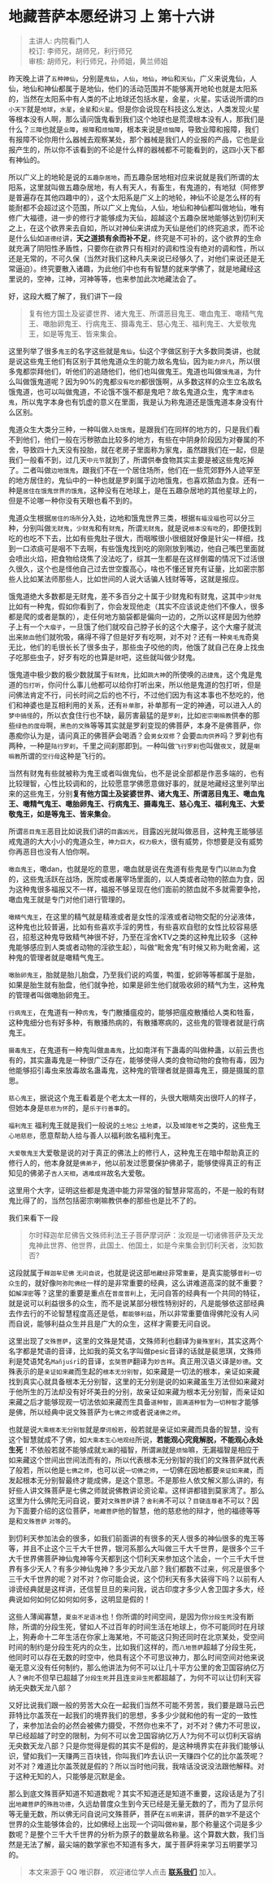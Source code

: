 # 地藏菩萨本愿经讲习 上 第十六讲

> 主讲人: 内院看门人 <br />
> 校订: 李师兄，胡师兄，利行师兄 <br />
> 审核: 胡师兄，利行师兄，孙师姐，黄兰师姐 <br />

昨天晚上讲了`五种神仙`，分别是`鬼仙`，`人仙`，`地仙`，`神仙`和`天仙`，广义来说鬼仙，人仙，地仙和神仙都属于是地仙，他们的活动范围并不能够离开地轮也就是太阳系的，当然在太阳系中有人类的不止地球还包括水星，金星，火星。实话说所谓的`四小天下`就是`地球`，`水星`，`金星`和`火星`。但是你会说现在科技这么发达，人类发现火星等根本没有人啊，那么请问饿鬼看到我们这个地球也是荒漠根本没有人，那我们是什么？`三障`也就是`业障`，`报障`和`烦恼障`，根本来说是`烦恼障`，导致业障和报障，我们有报障不论你用什么器械去观察某处，那个器械是我们人的业报的产品，它也是业报产生的，所以你不该看到的不论是什么样的器械都不可能看到的，这四小天下都有神仙的。

所以广义上的地轮是说的`五趣杂居地`，而五趣杂居地相对应来说就是我们所谓的太阳系，这里就叫做五趣杂居地，有人有天人，有畜生，有鬼道的，有地狱（阿修罗是普遍存在其他四趣中的），这个太阳系是广义上的地轮，神仙不论是怎么样的有能耐都不会超过这个范围，所以广义上鬼仙，人仙，地仙和神仙都叫做地仙，唯有修广大福德，进一步的修行才能够成为天仙，超越这个五趣杂居地能够达到忉利天之上，在这个欲界来去自如，所以对神仙来讲成为天仙是他们的终究追求，而不论是什么仙如`道德经`讲，**天之道损有余而补不足**，终究是不可补的，这个欲界的生命就充满了阴阳性矛盾性，只要你在欲界只有相对的调和性没有绝对的调和性，所以还是无常的，不可久保（当然对我们这种凡夫来说已经够久了，对他们来说还是无常逼迫）。终究要散入诸趣，为此他们中也有有智慧的就来学佛了，就是地藏经这里说的，空神，江神，河神等等，也来参加此次地藏法会了。

好，这段大概了解了，我们讲下一段

> 复有他方国土及娑婆世界、诸大鬼王、所谓恶目鬼王、噉血鬼王、噉精气鬼王、噉胎卵鬼王、行病鬼王、摄毒鬼王、慈心鬼王、福利鬼王、大爱敬鬼王，如是等鬼王、皆来集会。

这里列举了很多`鬼王`的名字这些就是`鬼仙`，仙这个字做区别于大多数同类讲，也就是说这些鬼王他们有区别于其他鬼道众生的能力故名鬼仙，因为`能力非凡`，所以很多鬼都崇拜他们，听他们的追随他们，他们也叫做鬼王。鬼道也叫做`饿鬼道`，为什么叫做饿鬼道呢？因为90%的鬼都`没有吃的`都很饿啊，从多数这样的众生立名故名饿鬼道，也可以叫做鬼道，不论饿不饿不都是鬼吧？故名鬼道众生，鬼字`清虚名鬼`，所以鬼字本身也有饥虚的意义在里面，我是认为称鬼道还是饿鬼道本身没有什么区别。

鬼道众生大类分三种，一种叫做`入处饿鬼`，是跟我们在同样的地方的，只是我们看不到他们，他们一般在污秽脓血比较多的地方，有些在中阴身阶段因为对眷属的不舍，导致四十九天没有投胎，就在老房子里面称为家鬼，虽然跟我们在一起，但是我们一般看不到，过几天`中元节`就到了，所谓供奉食物其实主要是被这些鬼吃掉了。二者叫做`边地饿鬼`，跟我们不在一个居住场所，他们在一些荒郊野外人迹罕至的地方居住的，鬼仙中的一种也就是罗刹属于边地饿鬼，也喜欢脓血为食。还有一种是`居住在饿鬼世界的饿鬼`，这种没有在地球上，是在五趣杂居地的其他星球上的，但是不论哪一种你没有天眼也看不到的。

鬼道众生根据`居住的场所`分入处，边地和饿鬼世界三类，根据`有福没福`也可以分三种，分别叫做`无财鬼`，`少财鬼`和有`财鬼`，所谓`无财鬼`，就是说`根本没有吃`的，即便找到吃的也吃不下去，比如有些鬼肚子很大，而咽喉很小很细就好像是针尖一样细，找到一口浓痰可是咽不下去啊，有些饿鬼找到吃的刚刚放到嘴边，他自己嘴巴里面就会喷出火焰，把食物给烧焦了没法吃了，综其一生都是在这样倒霉的情况下过活很久很久，这个也是怪他自己过去世空腹高心，啥也不懂还冒充有证量，比如密宗那些人比如某法师那些人，比如世间的人说大话骗人钱财等等，这就是报应。

饿鬼道绝大多数都是无财鬼，差不多百分之十属于少财鬼和有财鬼，这其中`少财鬼`比如有一种鬼，假如你看到了，你会发现他走（其实不应该说走他们不像人，很多都是爬的或者是飘的），走任何地方脑袋都是偏向一边的，之所以这样是因为他脖子上有一个`大瘤子`，一旦饿了他们就咬自己脖子长的这个大瘤子，这个大瘤子就流出来`脓血`他们就吮吸，痛得不得了但是好歹有吃啊，对不对？还有一种`臭毛鬼`奇臭无比，他们的毛很长长了很多虫子，那些虫子咬他的肉，他饿了就自己在身上找虫子吃那些虫子，好歹有吃的也算是`财`吧，这些就叫做少财鬼。

饿鬼道中极少数的极少数就属于`有财鬼`，比如`跳大神`的所使唤的`迅捷鬼`，这个鬼是鬼道的`包打听`，你问什么事儿他都可以给你打听出来，所以他是鬼道的包打听，但是问佛法肯定不行，问长时间之后的也不行，不过他们因为有这本事也不愁吃的，他们和神婆也是互相利用的关系，还有`补单那`，补单那有一定的神通，可以进入人的`梦中搞怪`的，所以衣食住行也不缺，最厉害最猛的是`罗刹`，比如`密宗喇嘛教`供奉的那些`绿色的度母`啊，`黑色的文殊`等等其实就是罗刹变现的佛菩萨，本身不是佛菩萨，你愚痴你认为是，请问真正的佛菩萨会喝酒？会`男女双修`？会要`血肉供养`吗？罗刹也有两种，一种是`陆行罗刹`，千里之间刹那即到。一种叫做`飞行罗刹`也叫做`夜叉`，就是`喇嘛教`所谓的`空行母`这种是飞行的。

当然有财鬼有些就被称为鬼王或者叫做鬼仙，也不是说全部都是作恶多端的，也有比较理智，心性比较调和的，比较愿意学佛愿意做好事的，就是地藏经这里列举出来的这些鬼王，分别**复有他方国土及娑婆世界、诸大鬼王、所谓恶目鬼王、噉血鬼王、噉精气鬼王、噉胎卵鬼王、行病鬼王、摄毒鬼王、慈心鬼王、福利鬼王、大爱敬鬼王，如是等鬼王、皆来集会**。

所谓`恶目鬼王`恶目比如说我们讲的`目露凶光`，目露凶光就叫做恶目，这种鬼王能够惩戒鬼道的大大小小的鬼道众生，`神力巨大`，`权力极大`，很有威势，你想要是没有威势你再恶目也没有人怕你啊。

`噉血鬼王`，噉dan，也就是吃的意思，噉血就是说在鬼道有些鬼是专门以`脓血`为食的，这些鬼活跃在战场，医院或者屠宰场里面的，以人类或者动物的脓血为食，因为这种鬼很多福报又不一样，福报不够呈现在他们面前的脓血就不多就需要争抢，噉血鬼王就是专门对他们进行管理的。

`噉精气鬼王`，在这里的精气就是精液或者是女性的淫液或者动物交配的分泌液体，这种鬼也比较普遍，比如有些喜欢手淫的男性，有些喜欢自慰的女性比较容易感召，招惹这种鬼导致精气神很不好，乃至在淫舍KTV之类的这种鬼比较多（这种鬼能够感应到人类或者动物的淫欲生起），叫做“毗舍鬼”有时候又称为毗舍阇，这种鬼的管理者就是噉精气鬼王。

`噉胎卵鬼王`，胎就是胎儿胎盘，乃至我们说的鸡蛋，鸭蛋，蛇卵等等都属于是胎，如果是胎生就有胎盘，他们就争抢，如果是卵生他们就吸收卵的精气为生，这种鬼的管理者叫做噉胎卵鬼王。

`行病鬼王`，在鬼道有一种`疠鬼`，专门散播瘟疫的，能够把瘟疫散播给人类和牲畜，这种鬼细分也有好多种，有散播热病的，有散播寒病的，这些鬼的管理者就是行病鬼王。

`摄毒鬼王`，在鬼道有一种鬼叫做`蛊毒鬼`，比如南洋有下蛊毒的叫做种蛊，以前云贵也有的，其实蛊毒鬼是一种很广泛存在，能够使得人类的食物动物的食物有毒，因为他能够招引毒虫来放毒故名蛊毒鬼，这种鬼的管理者就是摄毒鬼王，摄是摄属的意思。

`慈心鬼王`，据说这个鬼王看着是个老太太一样的，头很大眼睛突出很吓人的样子，但她本身是`慈悲为怀`的，是`乐于行善事`的。

`福利鬼王` 福利鬼王就是我们一般说的`土地公` `土地婆`，以及`城隍老爷`之类的，这些鬼王`心地慈悲`，愿意帮助人给与善人以福利故名福利鬼王。

`大爱敬鬼王`大爱敬是说的对于真正的佛法上的修行人，这种鬼王在暗中帮助真正的修行人的，他本身就是`佛弟子`，他以前发过愿要保护佛弟子，能够使得真正的有正知见的佛弟子`吉人天相`，`遇难成祥`故名大爱敬。

这里用个大字，证明这些都是鬼道中能力非常强的智慧非常高的，不是一般的有财鬼比得了的，当然包括密宗喇嘛教供奉的那些也是比不了的。

我们来看下一段

> 尔时释迦牟尼佛告文殊师利法王子菩萨摩诃萨：汝观是一切诸佛菩萨及天龙鬼神此世界、他世界，此国土、他国土，如是今来集会到忉利天者，汝知数否?

这段就属于`释迦牟尼佛` `无问自说`，也就是说这部`地藏经`非常`重要`，是真实能够`普利一切众生`的，就好像`阿弥陀佛经`一样的是非常重要的经典，这么讲难道高深的就不重要？如`解深密`等？这里的重要是重点在`普度普利`上，无问自答的经典有一个共同的特征，就是说可以利益很多的众生，而不是说某部分根性特别好的，凡是能够依这部经典去作去行的不论智慧程度高还是低，`都能够利益`，所以非常重要值得佛陀没有人问而自说，能够利益众生并且是广大的众生，这样才需要无问自说。

这里出现了`文殊菩萨`，这里的文殊是梵语，文殊师利也翻译为`曼殊室利`，其实这两个名字都是梵语的音译，比如我的英文名字叫做pesic音译的话就是裴思琪，文殊师利是梵语梵名`Mañjuśrī`的音译，`玄奘菩萨`翻译为`妙吉祥`。真正用汉语义译是`妙德`。文殊表示的是`亲证如来藏`而生起的`根本无分别智`，如来藏是一切法的根本，亲证如来藏找到真实心就具备根本无分别智，这里的无分别是说的如来藏虽生万法但如来藏对于他所生的万法却没有好坏美丑的分别，故亲证如来藏为根本无分别智，而亲证如来藏之后才能够现观一切法依如来藏而生具备`道种智`，`圆满道种智`为`一切种智`才能够是佛，所以经典中说文殊菩萨为`七佛之师`或者说`诸佛之师`。

也就是说`大乘根本无分别智`就是`摩诃般若`，般若就是亲证如来藏而具备的智慧，没有这个智慧就成不了佛，如`大乘本生心地观经`所说，**若能观心究竟解脱，不能观心永处生死**！不依般若就不能够成就`无漏`的福智，所谓`漏`就是`烦恼`嘛，无漏福智是相应于如来藏这个世间出世间法而有的，所以代表根本无分别智的我们的文殊菩萨就代表了般若，所以他是`七佛之师`，也可以说`一切佛之师`，一切佛在因地都要`亲证如来藏`，而发起根本无分别智最终才能成佛，是这个意思。不是那些人依文解义那么讲的，有好些人讲文殊菩萨是七佛之师就说佛教讲论资论辈。这样讲都错到莫家湾了。那么这里为什么佛陀无问自说，要对`文殊菩萨`讲？`舍利弗`不可以？`目键连尊者`不可以？因为下面要介绍的这位菩萨，`地藏菩萨`他的智慧，他的慈悲他的辩才，他的福德等等是和`文殊菩萨` `对等`的。

到忉利天参加法会的很多，如我们前面讲的有很多的天人很多的神仙很多的鬼王等等，并且不止这个三千大千世界，银河系那么大叫做三千大千世界，是很多个三千大千世界佛菩萨神仙鬼神等今天都到这个忉利天来参加这个法会，一个三千大千世界有多少天人？有多少神仙鬼神？多少天龙八部？我们都数不过来，何况是很多个三千大千世界的呢？对不对？你可能会说，这个忉利天有多大装得下吗？以前有人诽谤经典就是这样讲，还信誓旦旦的来问我，说古印度才多少人舍卫国才多大，经典说如何如何亿如何如何多，这明显是假的！

这些人薄闻寡慧，`夏虫不足语冰`也！你所谓的时间空间，是因为你`分段生死`没有断除，所谓的分段生死，譬如人不过百年的时间生活在地球上，你不可能同时在月球上，狗寿命十二年生活在你家上海某地，不可能这只狗还同时在北京某处，受空间时间的制约是分段生死内的众生，比如我们这样的，而`八地菩萨`超越了分段生死，他同时可以存在无数的时空中，他具有这个不可思议神力，那么时间空间对他来说毫无意义没有任何制约，那么他讲法为何不可以让几十平方公里的舍卫国容纳亿万人？`佛陀`不但早已超越了`分段生死`并且连`变异生死`都超越了，为何不可以让忉利天容纳无央数天龙八部？

又好比说我们跟一般的劳苦大众在一起我们当然不可能不劳苦，我们要是跟马云巴菲特比尔盖茨在一起我们的境界我们的思想，多多少少就和他的有一定的一致性了，来参加法会的必然会被佛力摄受，不然你也来不了，对不对？佛力不可思议，早已经超越了时空的限制，为何不可以舍卫国容纳亿万人?为何不可以忉利天容纳无央数天龙八部？只是你觉得是假的其实不是假的，是这种境界实在非我们能够认识，譬如我们一天赚两三百块钱，你叫我们咋去认识一天赚四个亿的比尔盖茨呢？对不对？难道比尔盖茨就是假的？所以当时他问我，我啥话没说没法跟他解释。对于这种无知的人，只能够是沉默是金。

那么到底文殊菩萨知道不知道数呢？其实不知道还是知道不重要，这段话是为了引出`地藏菩萨`的`殊胜功德`，久远劫普度众生到今天已经是无量无数的了，而为了显示何等无量无数，所以佛无问自说问文殊菩萨，菩萨在`五明`来讲，菩萨的`数学`不是这个世界的众生能够体会的，比如佛经上出现一个词叫做`称量`，那个称量这个词是多少数呢？是整个三千大千世界的分析为原子的数量故名称量。这个算数大数，我们当然是无法了解，最尖端的数学家也不知道有多大，属于菩萨将来学习五明要学习的。

> 本文来源于 QQ 唯识群， 欢迎诸位学人点击 **[联系我们](https://mp.weixin.qq.com/s/lZCfWjmLjgNR165Tx4_bCQ)** 加入。
